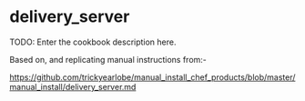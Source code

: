 # delivery_server

TODO: Enter the cookbook description here.

Based on, and replicating manual instructions from:-

https://github.com/trickyearlobe/manual_install_chef_products/blob/master/manual_install/delivery_server.md
